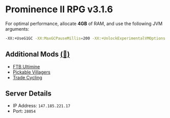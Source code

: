 # Prominence II RPG v3.1.6
For optimal performance, allocate **4GB** of RAM, and use the following JVM arguments:

```bash
-XX:+UseG1GC -XX:MaxGCPauseMillis=200 -XX:+UnlockExperimentalVMOptions -XX:+OptimizeStringConcat -XX:+UseStringDeduplication -Dfml.ignoreInvalidMinecraftCertificates=true -Dfml.ignorePatchDiscrepancies=true
```

## Additional Mods [(🔗)](Additional%20Mods)
- [FTB Ultimine](https://www.curseforge.com/minecraft/mc-mods/ftb-ultimine-fabric)
- [Pickable Villagers](https://www.curseforge.com/minecraft/mc-mods/pickable-villagers)
- [Trade Cycling](https://www.curseforge.com/minecraft/mc-mods/trade-cycling)

## Server Details
- IP Address: `147.185.221.17`
- Port: `28054`
